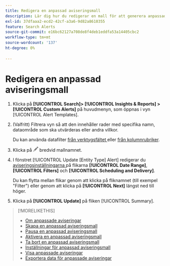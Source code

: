 ```yaml
---
title: Redigera en anpassad aviseringsmall
description: Lär dig hur du redigerar en mall för att generera anpassade aviseringar.
exl-id: 37dfaaa2-ecd2-42cf-a3a6-9d82a8610355
feature: Search Alerts
source-git-commit: e16bc62127a708de8f4deb1eddfa53a14405cbc2
workflow-type: tm+mt
source-wordcount: '137'
ht-degree: 0%

---
```


# Redigera en anpassad aviseringsmall

1. Klicka på **[!UICONTROL Search]> [!UICONTROL Insights & Reports] >[!UICONTROL Custom Alerts]** på huvudmenyn, som öppnas i vyn [!UICONTROL Alert Templates].

1. (Valfritt) Filtrera vyn så att den innehåller rader med specifika namn, dataområde som ska utvärderas eller andra villkor.

   Du kan använda datafilter [ från verktygsfältet ](/help/search-social-commerce/common-tasks/data-views/ad-hoc-settings/column-filter-apply-from-toolbar.md) eller [ från kolumnrubriker](/help/search-social-commerce/common-tasks/data-views/ad-hoc-settings/column-filter-apply-from-column-heading.md).

1. Klicka på ![Redigera](/help/search-social-commerce/assets/edit.png "Redigera") bredvid mallnamnet.

1. I fönstret [!UICONTROL Update \[Entity Type\] Alert] redigerar du [ aviseringsinställningarna ](alert-template-settings.md) på flikarna **[!UICONTROL Date Range]**, **[!UICONTROL Filters]** och **[!UICONTROL Scheduling and Delivery]**.

   Du kan flytta mellan flikar genom att klicka på fliknamnet (till exempel &quot;Filter&quot;) eller genom att klicka på **[!UICONTROL Next]** längst ned till höger.

1. Klicka på **[!UICONTROL Update]** på fliken [!UICONTROL Summary].

>[!MORELIKETHIS]
>
>* [Om anpassade aviseringar](alert-about.md)
>* [Skapa en anpassad aviseringsmall](alert-template-create.md)
>* [Pausa en anpassad aviseringsmall](alert-template-pause.md)
>* [Aktivera en anpassad aviseringsmall](alert-template-activate.md)
>* [Ta bort en anpassad aviseringsmall](alert-template-delete.md)
>* [Inställningar för anpassad aviseringsmall](alert-template-settings.md)
>* [Visa anpassade aviseringar](alert-view.md)
>* [Exportera data för anpassade aviseringar](alert-export-data.md)

